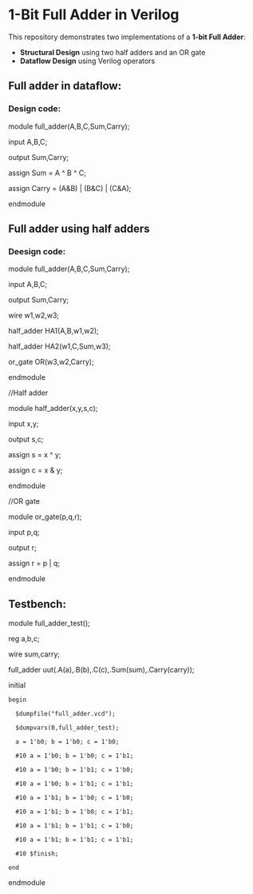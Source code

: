 # 1-Bit Full Adder in Verilog

This repository demonstrates two implementations of a **1-bit Full Adder**:

- **Structural Design** using two half adders and an OR gate
- **Dataflow Design** using Verilog operators

## Full adder in dataflow:
### Design code:
module full_adder(A,B,C,Sum,Carry);

  input A,B,C;
  
  output Sum,Carry;
  
  assign Sum = A ^ B ^ C;
  
  assign Carry = (A&B) | (B&C) | (C&A);
  
endmodule

## Full adder using half adders
### Deesign code:
module full_adder(A,B,C,Sum,Carry);

  input A,B,C;
  
  output Sum,Carry;
  
  wire w1,w2,w3;
  
  half_adder HA1(A,B,w1,w2);
  
  half_adder HA2(w1,C,Sum,w3);
  
  or_gate OR(w3,w2,Carry);
  
endmodule

//Half adder

module half_adder(x,y,s,c);

  input x,y;
  
  output s,c;
  
  assign s = x ^ y;
  
  assign c = x & y;
  
endmodule

//OR gate

module or_gate(p,q,r);

  input p,q;
  
  output r;
  
  assign r = p | q;
  
endmodule

## Testbench:
module full_adder_test();

  reg a,b,c;
  
  wire sum,carry;
  
  full_adder uut(.A(a),.B(b),.C(c),.Sum(sum),.Carry(carry));
  
  initial
  
    begin
    
      $dumpfile("full_adder.vcd");
      
      $dumpvars(0,full_adder_test);
      
      a = 1'b0; b = 1'b0; c = 1'b0;
      
      #10 a = 1'b0; b = 1'b0; c = 1'b1;
      
      #10 a = 1'b0; b = 1'b1; c = 1'b0;
      
      #10 a = 1'b0; b = 1'b1; c = 1'b1;
      
      #10 a = 1'b1; b = 1'b0; c = 1'b0;
      
      #10 a = 1'b1; b = 1'b0; c = 1'b1;
      
      #10 a = 1'b1; b = 1'b1; c = 1'b0;
      
      #10 a = 1'b1; b = 1'b1; c = 1'b1;
      
      #10 $finish;
      
    end
    
endmodule






